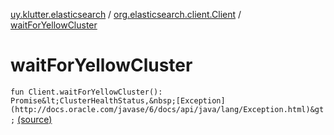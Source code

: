[uy.klutter.elasticsearch](../index.md) / [org.elasticsearch.client.Client](index.md) / [waitForYellowCluster](.)


# waitForYellowCluster

`fun Client.waitForYellowCluster(): Promise&lt;ClusterHealthStatus,&nbsp;[Exception](http://docs.oracle.com/javase/6/docs/api/java/lang/Exception.html)&gt;` [(source)](https://github.com/kohesive/klutter/blob/master/elasticsearch-jdk7/src/main/kotlin/uy/klutter/elasticsearch/Client.kt#L122)



